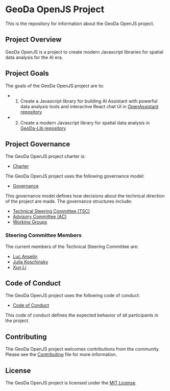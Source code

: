 # GeoDa OpenJS Project

This is the repository for information about the GeoDa OpenJS project.

## Project Overview

GeoDa OpenJS is a project to create modern Javascript libraries for spatial data analysis for the AI era.

## Project Goals

The goals of the GeoDa OpenJS project are to:

- 1. Create a Javascript library for building AI Assistant with powerful data analysis tools and interactive React chat UI in [OpenAssistant repository](https://github.com/GeoDaCenter/openassistant)
- 2. Create a modern Javascript library for spatial data analysis in [GeoDa-Lib repository](https://github.com/GeoDaCenter/GeoDa-Lib)

## Project Governance

The GeoDa OpenJS project charter is:

- [Charter](https://github.com/GeoDaCenter/GeoDa-OpenJS/blob/main/CHARTER.md)

The GeoDa OpenJS project uses the following governance model:

- [Governance](https://github.com/GeoDaCenter/GeoDa-OpenJS/blob/main/GOVERNANCE.md)

This governance model defines how decisions about the technical direction of the project are made. The governance structures include:

- [Technical Steering Committee (TSC)](https://github.com/GeoDaCenter/GeoDa-OpenJS/blob/main/GOVERNANCE.md#technical-steering-committee-tsc)
- [Advisory Committee (AC)](https://github.com/GeoDaCenter/GeoDa-OpenJS/blob/main/GOVERNANCE.md#advisory-committee-ac)
- [Working Groups](https://github.com/GeoDaCenter/GeoDa-OpenJS/blob/main/GOVERNANCE.md#working-groups)

### Steering Committee Members

The current members of the Technical Steering Committee are:

- [Luc Anselin](https://github.com/lanselin)
- [Julia Koschinsky](https://github.com/jkoschinsky)
- [Xun Li](https://github.com/lixun910)

## Code of Conduct

The GeoDa OpenJS project uses the following code of conduct:

- [Code of Conduct](https://github.com/GeoDaCenter/GeoDa-OpenJS/blob/main/CODE_OF_CONDUCT.md)

This code of conduct defines the expected behavior of all participants in the project.

## Contributing

The GeoDa OpenJS project welcomes contributions from the community. Please see the [Contributing](https://github.com/GeoDaCenter/GeoDa-OpenJS/blob/main/CONTRIBUTING.md) file for more information.

## License

The GeoDa OpenJS project is licensed under the [MIT License](https://github.com/GeoDaCenter/GeoDa-OpenJS/blob/main/LICENSE).
